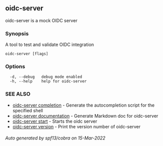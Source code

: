 ## oidc-server

oidc-server is a mock OIDC server

### Synopsis

A tool to test and validate OIDC integration

```
oidc-server [flags]
```

### Options

```
  -d, --debug   debug mode enabled
  -h, --help    help for oidc-server
```

### SEE ALSO

* [oidc-server completion](oidc-server_completion.md)	 - Generate the autocompletion script for the specified shell
* [oidc-server documentation](oidc-server_documentation.md)	 - Generate Markdown doc for oidc-server
* [oidc-server start](oidc-server_start.md)	 - Starts the oidc server
* [oidc-server version](oidc-server_version.md)	 - Print the version number of oidc-server

###### Auto generated by spf13/cobra on 15-Mar-2022
